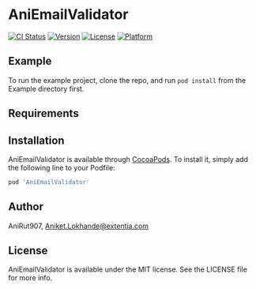 # AniEmailValidator

[![CI Status](https://img.shields.io/travis/AniRut907/AniEmailValidator.svg?style=flat)](https://travis-ci.org/AniRut907/AniEmailValidator)
[![Version](https://img.shields.io/cocoapods/v/AniEmailValidator.svg?style=flat)](https://cocoapods.org/pods/AniEmailValidator)
[![License](https://img.shields.io/cocoapods/l/AniEmailValidator.svg?style=flat)](https://cocoapods.org/pods/AniEmailValidator)
[![Platform](https://img.shields.io/cocoapods/p/AniEmailValidator.svg?style=flat)](https://cocoapods.org/pods/AniEmailValidator)

## Example

To run the example project, clone the repo, and run `pod install` from the Example directory first.

## Requirements

## Installation

AniEmailValidator is available through [CocoaPods](https://cocoapods.org). To install
it, simply add the following line to your Podfile:

```ruby
pod 'AniEmailValidator'
```

## Author

AniRut907, Aniket.Lokhande@extentia.com

## License

AniEmailValidator is available under the MIT license. See the LICENSE file for more info.

